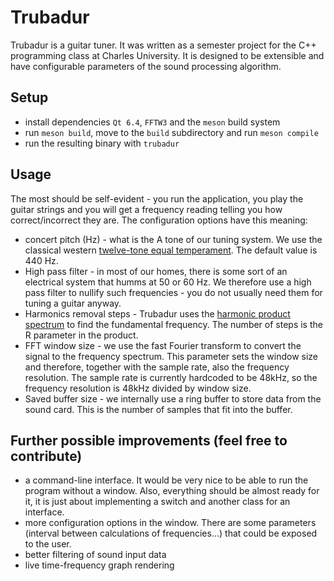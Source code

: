 # Trubadur
Trubadur is a guitar tuner. It was written as a semester project for the C++ programming class at Charles University.
It is designed to be extensible and have configurable parameters of the sound processing algorithm.

## Setup
* install dependencies `Qt 6.4`, `FFTW3` and the `meson` build system
* run `meson build`, move to the `build` subdirectory and run `meson compile`
* run the resulting binary with `trubadur`

## Usage
The most should be self-evident - you run the application, you play the guitar strings and you will get a frequency reading telling you how correct/incorrect they are. The configuration options have this meaning:
* concert pitch (Hz) - what is the A tone of our tuning system. We use the classical western [twelve-tone equal temperament](https://en.wikipedia.org/wiki/Equal_temperament). The default value is 440 Hz.
* High pass filter - in most of our homes, there is some sort of an electrical system that humms at 50 or 60 Hz. We therefore use a high pass filter to nullify such frequencies - you do not usually need them for tuning a guitar anyway.
* Harmonics removal steps - Trubadur uses the [harmonic product spectrum](http://musicweb.ucsd.edu/~trsmyth/analysis/Harmonic_Product_Spectrum.html) to find the fundamental frequency. The number of steps is the R parameter in the product. 
* FFT window size - we use the fast Fourier transform to convert the signal to the frequency spectrum. This parameter sets the window size and therefore, together with the sample rate, also the frequency resolution. The sample rate is currently hardcoded to be 48kHz, so the frequency resolution is 48kHz divided by window size.
* Saved buffer size - we internally use a ring buffer to store data from the sound card. This is the number of samples that fit into the buffer.

## Further possible improvements (feel free to contribute)
* a command-line interface. It would be very nice to be able to run the program without a window. Also, everything should be almost ready for it, it is just about implementing a switch and another class for an interface.
* more configuration options in the window. There are some parameters (interval between calculations of frequencies...) that could be exposed to the user.
* better filtering of sound input data
* live time-frequency graph rendering